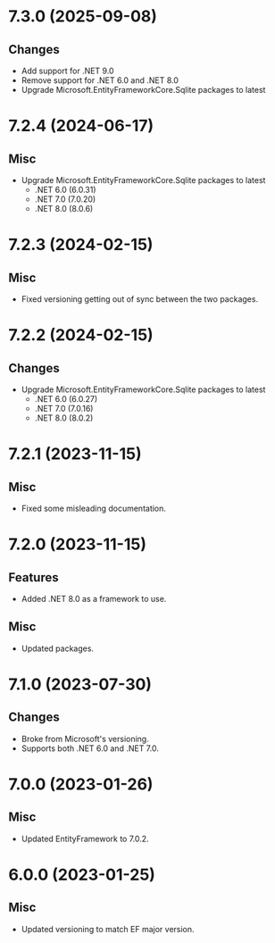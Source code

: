 # 7.3.0 (2025-09-08)
## Changes
- Add support for .NET 9.0
- Remove support for .NET 6.0 and .NET 8.0
- Upgrade Microsoft.EntityFrameworkCore.Sqlite packages to latest

# 7.2.4 (2024-06-17)
## Misc
- Upgrade Microsoft.EntityFrameworkCore.Sqlite packages to latest
  - .NET 6.0 (6.0.31)
  - .NET 7.0 (7.0.20)
  - .NET 8.0 (8.0.6)

# 7.2.3 (2024-02-15)
## Misc
- Fixed versioning getting out of sync between the two packages.

# 7.2.2 (2024-02-15)
## Changes
- Upgrade Microsoft.EntityFrameworkCore.Sqlite packages to latest
    - .NET 6.0 (6.0.27)
    - .NET 7.0 (7.0.16)
    - .NET 8.0 (8.0.2)

# 7.2.1 (2023-11-15)
## Misc
- Fixed some misleading documentation.

# 7.2.0 (2023-11-15)
## Features
- Added .NET 8.0 as a framework to use.
## Misc
- Updated packages.

# 7.1.0 (2023-07-30)
## Changes
- Broke from Microsoft's versioning.
- Supports both .NET 6.0 and .NET 7.0.

# 7.0.0 (2023-01-26)
## Misc
- Updated EntityFramework to 7.0.2.

# 6.0.0 (2023-01-25)
## Misc
- Updated versioning to match EF major version.